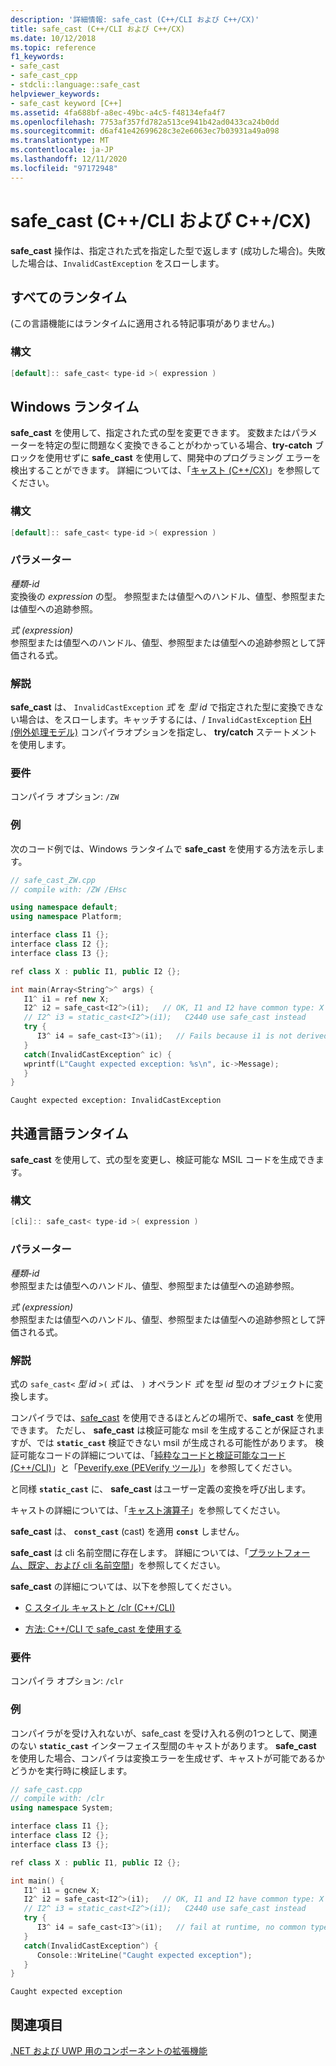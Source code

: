 ```yaml
---
description: '詳細情報: safe_cast (C++/CLI および C++/CX)'
title: safe_cast (C++/CLI および C++/CX)
ms.date: 10/12/2018
ms.topic: reference
f1_keywords:
- safe_cast
- safe_cast_cpp
- stdcli::language::safe_cast
helpviewer_keywords:
- safe_cast keyword [C++]
ms.assetid: 4fa688bf-a8ec-49bc-a4c5-f48134efa4f7
ms.openlocfilehash: 7753af357fd782a513ce941b42ad0433ca24b0dd
ms.sourcegitcommit: d6af41e42699628c3e2e6063ec7b03931a49a098
ms.translationtype: MT
ms.contentlocale: ja-JP
ms.lasthandoff: 12/11/2020
ms.locfileid: "97172948"
---
```

# <a name="safe_cast-ccli-and-ccx"></a>safe_cast (C++/CLI および C++/CX)

**safe_cast** 操作は、指定された式を指定した型で返します (成功した場合)。失敗した場合は、`InvalidCastException` をスローします。

## <a name="all-runtimes"></a>すべてのランタイム

(この言語機能にはランタイムに適用される特記事項がありません。)

### <a name="syntax"></a>構文

```cpp
[default]:: safe_cast< type-id >( expression )
```

## <a name="windows-runtime"></a>Windows ランタイム

**safe_cast** を使用して、指定された式の型を変更できます。 変数またはパラメーターを特定の型に問題なく変換できることがわかっている場合、**try-catch** ブロックを使用せずに **safe_cast** を使用して、開発中のプログラミング エラーを検出することができます。 詳細については、「[キャスト (C++/CX)](../cppcx/casting-c-cx.md)」を参照してください。

### <a name="syntax"></a>構文

```cpp
[default]:: safe_cast< type-id >( expression )
```

### <a name="parameters"></a>パラメーター

*種類-id*<br/>
変換後の *expression* の型。 参照型または値型へのハンドル、値型、参照型または値型への追跡参照。

*式 (expression)*<br/>
参照型または値型へのハンドル、値型、参照型または値型への追跡参照として評価される式。

### <a name="remarks"></a>解説

**safe_cast** は、 `InvalidCastException` *式* を *型 id* で指定された型に変換できない場合は、をスローします。キャッチするには、/ `InvalidCastException` [EH (例外処理モデル)](../build/reference/eh-exception-handling-model.md) コンパイラオプションを指定し、 **try/catch** ステートメントを使用します。

### <a name="requirements"></a>要件

コンパイラ オプション: `/ZW`

### <a name="examples"></a>例

次のコード例では、Windows ランタイムで **safe_cast** を使用する方法を示します。

```cpp
// safe_cast_ZW.cpp
// compile with: /ZW /EHsc

using namespace default;
using namespace Platform;

interface class I1 {};
interface class I2 {};
interface class I3 {};

ref class X : public I1, public I2 {};

int main(Array<String^>^ args) {
   I1^ i1 = ref new X;
   I2^ i2 = safe_cast<I2^>(i1);   // OK, I1 and I2 have common type: X
   // I2^ i3 = static_cast<I2^>(i1);   C2440 use safe_cast instead
   try {
      I3^ i4 = safe_cast<I3^>(i1);   // Fails because i1 is not derived from I3.
   }
   catch(InvalidCastException^ ic) {
   wprintf(L"Caught expected exception: %s\n", ic->Message);
   }
}
```

```Output
Caught expected exception: InvalidCastException
```

## <a name="common-language-runtime"></a>共通言語ランタイム

**safe_cast** を使用して、式の型を変更し、検証可能な MSIL コードを生成できます。

### <a name="syntax"></a>構文

```cpp
[cli]:: safe_cast< type-id >( expression )
```

### <a name="parameters"></a>パラメーター

*種類-id*<br/>
参照型または値型へのハンドル、値型、参照型または値型への追跡参照。

*式 (expression)*<br/>
参照型または値型へのハンドル、値型、参照型または値型への追跡参照として評価される式。

### <a name="remarks"></a>解説

式の `safe_cast<` *型 id* `>(` *式* は、 `)` オペランド *式* を型 *id* 型のオブジェクトに変換します。

コンパイラでは、[safe_cast](../cpp/static-cast-operator.md) を使用できるほとんどの場所で、**safe_cast** を使用できます。  ただし、 **safe_cast** は検証可能な msil を生成することが保証されますが、では **`static_cast`** 検証できない msil が生成される可能性があります。  検証可能なコードの詳細については、「[純粋なコードと検証可能なコード (C++/CLI)](../dotnet/pure-and-verifiable-code-cpp-cli.md)」と「[Peverify.exe (PEVerify ツール)](/dotnet/framework/tools/peverify-exe-peverify-tool)」を参照してください。

と同様 **`static_cast`** に、 **safe_cast** はユーザー定義の変換を呼び出します。

キャストの詳細については、「[キャスト演算子](../cpp/casting-operators.md)」を参照してください。

**safe_cast** は、 **`const_cast`** (cast) を適用 **`const`** しません。

**safe_cast** は cli 名前空間に存在します。  詳細については、「[プラットフォーム、既定、および cli 名前空間](platform-default-and-cli-namespaces-cpp-component-extensions.md)」を参照してください。

**safe_cast** の詳細については、以下を参照してください。

- [C スタイル キャストと /clr (C++/CLI)](c-style-casts-with-clr-cpp-cli.md)

- [方法: C++/CLI で safe_cast を使用する](../dotnet/how-to-use-safe-cast-in-cpp-cli.md)

### <a name="requirements"></a>要件

コンパイラ オプション: `/clr`

### <a name="examples"></a>例

コンパイラがを受け入れないが、safe_cast を受け入れる例の1つとして、関連のない **`static_cast`** インターフェイス型間のキャストがあります。  **safe_cast** を使用した場合、コンパイラは変換エラーを生成せず、キャストが可能であるかどうかを実行時に検証します。

```cpp
// safe_cast.cpp
// compile with: /clr
using namespace System;

interface class I1 {};
interface class I2 {};
interface class I3 {};

ref class X : public I1, public I2 {};

int main() {
   I1^ i1 = gcnew X;
   I2^ i2 = safe_cast<I2^>(i1);   // OK, I1 and I2 have common type: X
   // I2^ i3 = static_cast<I2^>(i1);   C2440 use safe_cast instead
   try {
      I3^ i4 = safe_cast<I3^>(i1);   // fail at runtime, no common type
   }
   catch(InvalidCastException^) {
      Console::WriteLine("Caught expected exception");
   }
}
```

```Output
Caught expected exception
```

## <a name="see-also"></a>関連項目

[.NET および UWP 用のコンポーネントの拡張機能](component-extensions-for-runtime-platforms.md)
